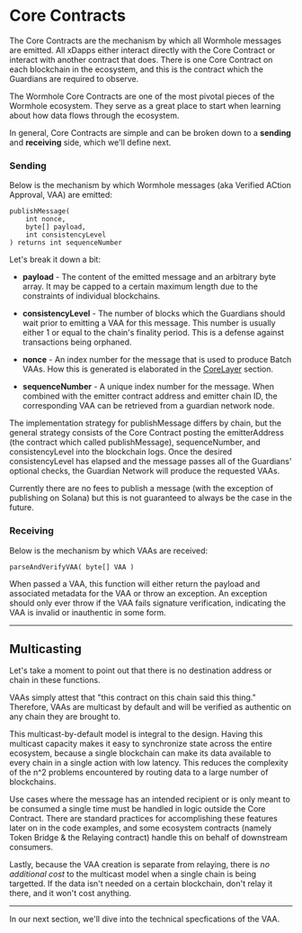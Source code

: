 # Core Contracts

The Core Contracts are the mechanism by which all Wormhole messages are emitted. All xDapps either interact directly with the Core Contract or interact with another contract that does. There is one Core Contract on each blockchain in the ecosystem, and this is the contract which the Guardians are required to observe. 

The Wormhole Core Contracts are one of the most pivotal pieces of the Wormhole ecosystem. They serve as a great place to start when learning about how data flows through the ecosystem.

In general, Core Contracts are simple and can be broken down to a **sending** and **receiving** side, which we'll define next.

### Sending

Below is the mechanism by which Wormhole messages (aka Verified ACtion Approval, VAA) are emitted:

    publishMessage(
        int nonce,
        byte[] payload,
        int consistencyLevel
    ) returns int sequenceNumber

 Let's break it down a bit:

- **payload** - The content of the emitted message and an arbitrary byte array. It may be capped to a certain maximum length due to the constraints of individual blockchains.

- **consistencyLevel** - The number of blocks which the Guardians should wait prior to emitting a VAA for this message. This number is usually either 1 or equal to the chain's finality period. This is a defense against transactions being orphaned.

- **nonce** -  An index number for the message that is used to produce Batch VAAs. How this is generated is elaborated in the [CoreLayer](../technical/evm/coreLayer.md) section.

- **sequenceNumber** - A unique index number for the message. When combined with the emitter contract address and emitter chain ID, the corresponding VAA can be retrieved from a guardian network node.

The implementation strategy for publishMessage differs by chain, but the general strategy consists of the Core Contract posting the emitterAddress (the contract which called publishMessage), sequenceNumber, and consistencyLevel into the blockchain logs. Once the desired consistencyLevel has elapsed and the message passes all of the Guardians' optional checks, the Guardian Network will produce the requested VAAs.

Currently there are no fees to publish a message (with the exception of publishing on Solana) but this is not guaranteed to always be the case in the future.

### Receiving

Below is the mechanism by which VAAs are received:

    parseAndVerifyVAA( byte[] VAA )

When passed a VAA, this function will either return the payload and associated metadata for the VAA or throw an exception. An exception should only ever throw if the VAA fails signature verification, indicating the VAA is invalid or inauthentic in some form.

---

## Multicasting

Let's take a moment to point out that there is no destination address or chain in these functions.

VAAs simply attest that "this contract on this chain said this thing." Therefore, VAAs are multicast by default and will be verified as authentic on any chain they are brought to.

This multicast-by-default model is integral to the design. Having this multicast capacity makes it easy to synchronize state across the entire ecosystem, because a single blockchain can make its data available to every chain in a single action with low latency. This reduces the complexity of the n^2 problems encountered by routing data to a large number of blockchains.

Use cases where the message has an intended recipient or is only meant to be consumed a single time must be handled in logic outside the Core Contract. There are standard practices for accomplishing these features later on in the code examples, and some ecosystem contracts (namely Token Bridge & the Relaying contract) handle this on behalf of downstream consumers.

Lastly, because the VAA creation is separate from relaying, there is _no additional cost_ to the multicast model when a single chain is being targetted. If the data isn't needed on a certain blockchain, don't relay it there, and it won't cost anything.

---

In our next section, we'll dive into the technical specfications of the VAA.
